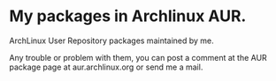 My packages in Archlinux AUR.
========================================

ArchLinux User Repository packages maintained by me.

Any trouble or problem with them, you can post a comment at the AUR package page at aur.archlinux.org or send me a mail.
